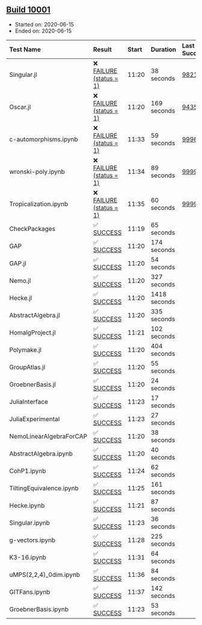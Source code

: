 ## [Build 10001](https://oscarci.mathematik.uni-kl.de/job/oscar/10001/)

* Started on: 2020-06-15
* Ended on: 2020-06-15

| Test Name    | Result | Start | Duration | Last Success | First Failure |
|:-------------|:-------|:------|:---------|:-------------|:--------------|
| Singular.jl | ❌ [FAILURE (status = 1)](https://oscarci.mathematik.uni-kl.de/job/oscar/10001/artifact/logs/build-10001/Singular.jl.log) | 11:20 | 38 seconds | [9821](https://oscarci.mathematik.uni-kl.de/job/oscar/9821/) | [9822](https://oscarci.mathematik.uni-kl.de/job/oscar/9822/) |
| Oscar.jl | ❌ [FAILURE (status = 1)](https://oscarci.mathematik.uni-kl.de/job/oscar/10001/artifact/logs/build-10001/Oscar.jl.log) | 11:20 | 169 seconds | [9435](https://oscarci.mathematik.uni-kl.de/job/oscar/9435/) | [9436](https://oscarci.mathematik.uni-kl.de/job/oscar/9436/) |
| c-automorphisms.ipynb | ❌ [FAILURE (status = 1)](https://oscarci.mathematik.uni-kl.de/job/oscar/10001/artifact/logs/build-10001/c-automorphisms.ipynb.log) | 11:33 | 59 seconds | [9996](https://oscarci.mathematik.uni-kl.de/job/oscar/9996/) | [9997](https://oscarci.mathematik.uni-kl.de/job/oscar/9997/) |
| wronski-poly.ipynb | ❌ [FAILURE (status = 1)](https://oscarci.mathematik.uni-kl.de/job/oscar/10001/artifact/logs/build-10001/wronski-poly.ipynb.log) | 11:34 | 89 seconds | [9999](https://oscarci.mathematik.uni-kl.de/job/oscar/9999/) | [10000](https://oscarci.mathematik.uni-kl.de/job/oscar/10000/) |
| Tropicalization.ipynb | ❌ [FAILURE (status = 1)](https://oscarci.mathematik.uni-kl.de/job/oscar/10001/artifact/logs/build-10001/Tropicalization.ipynb.log) | 11:35 | 60 seconds | [9999](https://oscarci.mathematik.uni-kl.de/job/oscar/9999/) | [10000](https://oscarci.mathematik.uni-kl.de/job/oscar/10000/) |
| CheckPackages | ✅ [SUCCESS](https://oscarci.mathematik.uni-kl.de/job/oscar/10001/artifact/logs/build-10001/CheckPackages.log) | 11:19 | 65 seconds |  |  |
| GAP | ✅ [SUCCESS](https://oscarci.mathematik.uni-kl.de/job/oscar/10001/artifact/logs/build-10001/GAP.log) | 11:20 | 174 seconds |  |  |
| GAP.jl | ✅ [SUCCESS](https://oscarci.mathematik.uni-kl.de/job/oscar/10001/artifact/logs/build-10001/GAP.jl.log) | 11:20 | 54 seconds |  |  |
| Nemo.jl | ✅ [SUCCESS](https://oscarci.mathematik.uni-kl.de/job/oscar/10001/artifact/logs/build-10001/Nemo.jl.log) | 11:20 | 327 seconds |  |  |
| Hecke.jl | ✅ [SUCCESS](https://oscarci.mathematik.uni-kl.de/job/oscar/10001/artifact/logs/build-10001/Hecke.jl.log) | 11:20 | 1418 seconds |  |  |
| AbstractAlgebra.jl | ✅ [SUCCESS](https://oscarci.mathematik.uni-kl.de/job/oscar/10001/artifact/logs/build-10001/AbstractAlgebra.jl.log) | 11:20 | 335 seconds |  |  |
| HomalgProject.jl | ✅ [SUCCESS](https://oscarci.mathematik.uni-kl.de/job/oscar/10001/artifact/logs/build-10001/HomalgProject.jl.log) | 11:21 | 102 seconds |  |  |
| Polymake.jl | ✅ [SUCCESS](https://oscarci.mathematik.uni-kl.de/job/oscar/10001/artifact/logs/build-10001/Polymake.jl.log) | 11:20 | 404 seconds |  |  |
| GroupAtlas.jl | ✅ [SUCCESS](https://oscarci.mathematik.uni-kl.de/job/oscar/10001/artifact/logs/build-10001/GroupAtlas.jl.log) | 11:20 | 55 seconds |  |  |
| GroebnerBasis.jl | ✅ [SUCCESS](https://oscarci.mathematik.uni-kl.de/job/oscar/10001/artifact/logs/build-10001/GroebnerBasis.jl.log) | 11:20 | 24 seconds |  |  |
| JuliaInterface | ✅ [SUCCESS](https://oscarci.mathematik.uni-kl.de/job/oscar/10001/artifact/logs/build-10001/JuliaInterface.log) | 11:23 | 17 seconds |  |  |
| JuliaExperimental | ✅ [SUCCESS](https://oscarci.mathematik.uni-kl.de/job/oscar/10001/artifact/logs/build-10001/JuliaExperimental.log) | 11:23 | 27 seconds |  |  |
| NemoLinearAlgebraForCAP | ✅ [SUCCESS](https://oscarci.mathematik.uni-kl.de/job/oscar/10001/artifact/logs/build-10001/NemoLinearAlgebraForCAP.log) | 11:20 | 38 seconds |  |  |
| AbstractAlgebra.ipynb | ✅ [SUCCESS](https://oscarci.mathematik.uni-kl.de/job/oscar/10001/artifact/logs/build-10001/AbstractAlgebra.ipynb.log) | 11:20 | 40 seconds |  |  |
| CohP1.ipynb | ✅ [SUCCESS](https://oscarci.mathematik.uni-kl.de/job/oscar/10001/artifact/logs/build-10001/CohP1.ipynb.log) | 11:24 | 62 seconds |  |  |
| TiltingEquivalence.ipynb | ✅ [SUCCESS](https://oscarci.mathematik.uni-kl.de/job/oscar/10001/artifact/logs/build-10001/TiltingEquivalence.ipynb.log) | 11:25 | 161 seconds |  |  |
| Hecke.ipynb | ✅ [SUCCESS](https://oscarci.mathematik.uni-kl.de/job/oscar/10001/artifact/logs/build-10001/Hecke.ipynb.log) | 11:21 | 87 seconds |  |  |
| Singular.ipynb | ✅ [SUCCESS](https://oscarci.mathematik.uni-kl.de/job/oscar/10001/artifact/logs/build-10001/Singular.ipynb.log) | 11:23 | 36 seconds |  |  |
| g-vectors.ipynb | ✅ [SUCCESS](https://oscarci.mathematik.uni-kl.de/job/oscar/10001/artifact/logs/build-10001/g-vectors.ipynb.log) | 11:28 | 225 seconds |  |  |
| K3-16.ipynb | ✅ [SUCCESS](https://oscarci.mathematik.uni-kl.de/job/oscar/10001/artifact/logs/build-10001/K3-16.ipynb.log) | 11:31 | 64 seconds |  |  |
| uMPS(2,2,4)_0dim.ipynb | ✅ [SUCCESS](https://oscarci.mathematik.uni-kl.de/job/oscar/10001/artifact/logs/build-10001/uMPS-2-2-4-_0dim.ipynb.log) | 11:36 | 84 seconds |  |  |
| GITFans.ipynb | ✅ [SUCCESS](https://oscarci.mathematik.uni-kl.de/job/oscar/10001/artifact/logs/build-10001/GITFans.ipynb.log) | 11:37 | 142 seconds |  |  |
| GroebnerBasis.ipynb | ✅ [SUCCESS](https://oscarci.mathematik.uni-kl.de/job/oscar/10001/artifact/logs/build-10001/GroebnerBasis.ipynb.log) | 11:23 | 53 seconds |  |  |
